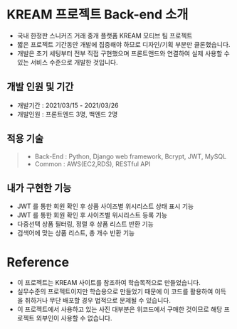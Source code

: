 # KREAM 프로젝트 Back-end 소개
- 국내 한정판 스니커즈 거래 중개 플랫폼 KREAM 모티브 팀 프로젝트
- 짧은 프로젝트 기간동안 개발에 집중해야 하므로 디자인/기획 부분만 클론했습니다.
- 개발은 초기 세팅부터 전부 직접 구현했으며 프론트앤드와 연결하여 실제 사용할 수 있는 서비스 수준으로 개발한 것입니다.

## 개발 인원 및 기간
- 개발기간 : 2021/03/15 - 2021/03/26
- 개발인원 : 프론트엔드 3명, 백엔드 2명

## 적용 기술
> - Back-End : Python, Django web framework, Bcrypt, JWT, MySQL
> - Common : AWS(EC2,RDS), RESTful API

## 내가 구현한 기능  
- JWT 를 통한 회원 확인 후 상품 사이즈별 위시리스트 상태 표시 기능
- JWT 를 통한 회원 확인 후 사이즈별 위시리스트 등록 기능
- 다중선택 상품 필터링, 정렬 후 상품 리스트 반환 기능
- 검색어에 맞는 상품 리스트, 총 개수 반환 기능

# Reference
- 이 프로젝트는 KREAM 사이트를 참조하여 학습목적으로 만들었습니다.
- 실무수준의 프로젝트이지만 학습용으로 만들었기 때문에 이 코드를 활용하여 이득을 취하거나 무단 배포할 경우 법적으로 문제될 수 있습니다.
- 이 프로젝트에서 사용하고 있는 사진 대부분은 위코드에서 구매한 것이므로 해당 프로젝트 외부인이 사용할 수 없습니다.
